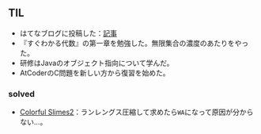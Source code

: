 ## TIL

* はてなブログに投稿した：[記事](https://mirucacule.hatenablog.com/entry/2020/05/19/162714)
* 『すぐわかる代数』の第一章を勉強した。無限集合の濃度のあたりをやった。
* 研修はJavaのオブジェクト指向について学んだ。
* AtCoderのC問題を新しい方から復習を始めた。

### solved

* [Colorful Slimes2](https://atcoder.jp/contests/agc026/tasks/agc026_a)：ランレングス圧縮して求めたら`WA`になって原因が分からない...。
